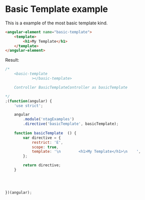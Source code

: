 Basic Template example
======================

This is a example of the most basic template kind.


```html
<angular-element name="basic-template">
    <template>
        <h1>My Template</h1>
    </template>
</angular-element>
```

Result:

```javascript
/*
	<basic-template
			></basic-template>

	Controller BasicTemplateController as basicTemplate

*/
;(function(angular) {
	'use strict';

	angular
		.module('ntagExamples')
		.directive('basicTemplate', basicTemplate);
	
	function basicTemplate  () {
		var directive = {
			restrict: 'E',
			scope: true,
			template: '\n        <h1>My Template</h1>\n    ',
		};

		return directive;
	}

	
	

})(angular);
```
